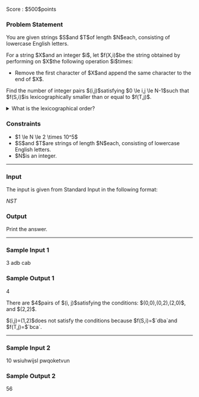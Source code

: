 
<div>

<span>

<span>

<p>
Score : $500$points
</p>

<div>

<section>

### **Problem Statement**

<p>
You are given strings $S$and $T$of length $N$each, consisting of lowercase English letters.
</p>

<p>
For a string $X$and an integer $i$, let $f(X,i)$be the string obtained by performing on $X$the following operation $i$times:
</p>

<ul>

<li>
Remove the first character of $X$and append the same character to the end of $X$.
</li>

</ul>

<p>
Find the number of integer pairs $(i,j)$satisfying $0 \le i,j \le N-1$such that $f(S,i)$is lexicographically smaller than or equal to $f(T,j)$.
</p>

<details>

<summary>
What is the lexicographical order?
</summary>

<p>
Simply put, the lexicographical order is the order in which the words are arranged in a dictionary.  Let us define it formally by describing an algorithm of finding the ordering of two distinct strings $S$and $T$consisting of lowercase English letters.

</p>

<p>
Here, we denote "the $i$-th character of a string $S$" by $S_i$.  Also, we write $S \lt T$and $S \gt T$if $S$is lexicographically smaller and larger than $T$, respectively. 
</p>

<ol>

<li>
Let $L$be the smallest of the lengths of $S$and $T$.  For $i=1,2,\dots,L$, we check if $S_i$equals $T_i$. 
</li>

<li>
If there is an $i$such that $S_i \neq T_i$, let $j$be the smallest such $i$.  Comparing $S_j$and $T_j$, we terminate the algorithm by determining that $S \lt T$if $S_j$is smaller than $T_j$in the alphabetical order, and that $S \gt T$otherwise.
  
</li>

<li>
If there is no $i$such that $S_i \neq T_i$, comparing the lengths of $S$and $T$, we terminate the algorithm by determining that $S \lt T$if $S$is shorter than $T$, and that $S \gt T$otherwise. 
</li>

</ol>

</details>

</section>

</div>

<div>

<section>

### **Constraints**

<ul>

<li>
$1 \le N \le 2 \times 10^5$
</li>

<li>
$S$and $T$are strings of length $N$each, consisting of lowercase English letters.
</li>

<li>
$N$is an integer.
</li>

</ul>

</section>

</div>

---

<div>

<div>

<section>

### **Input**

<p>
The input is given from Standard Input in the following format:
</p>

<div>

$N$$S$$T$
</div>

</section>

</div>

<div>

<section>

### **Output**

<p>
Print the answer.
</p>

</section>

</div>

</div>

---

<div>

<section>

### **Sample Input 1**

<div>

3
adb
cab

</div>

</section>

</div>

<div>

<section>

### **Sample Output 1**

<div>

4

</div>

<p>
There are $4$pairs of $(i, j)$satisfying the conditions: $(0,0),(0,2),(2,0)$, and $(2,2)$.
</p>

<p>
$(i,j)=(1,2)$does not satisfy the conditions because $f(S,i)=$`dba`and $f(T,j)=$`bca`.
</p>

</section>

</div>

---

<div>

<section>

### **Sample Input 2**

<div>

10
wsiuhwijsl
pwqoketvun

</div>

</section>

</div>

<div>

<section>

### **Sample Output 2**

<div>

56

</div>

</section>

</div>

</span>

</span>

</div>
